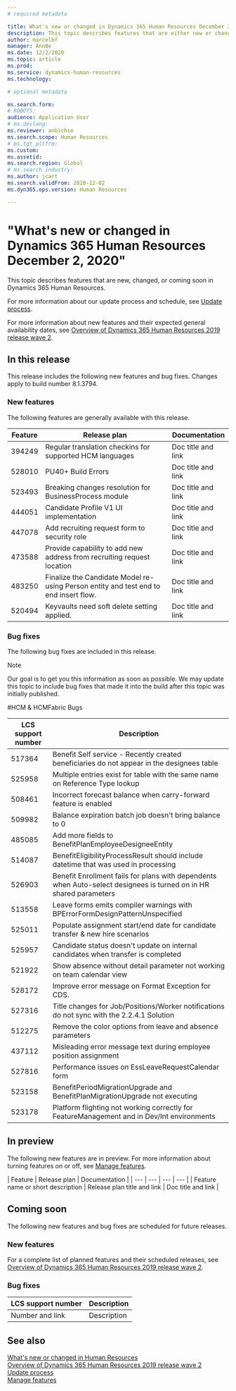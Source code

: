 ```yaml
---
# required metadata

title: What's new or changed in Dynamics 365 Human Resources December 2, 2020
description: This topic describes features that are either new or changed in Microsoft Dynamics 365 Human Resources.
author: marcelbf
manager: AnnBe
ms.date: 12/2/2020
ms.topic: article
ms.prod:
ms.service: dynamics-human-resources
ms.technology:

# optional metadata

ms.search.form:
# ROBOTS:
audience: Application User
# ms.devlang:
ms.reviewer: anbichse
ms.search.scope: Human Resources
# ms.tgt_pltfrm:
ms.custom:
ms.assetid:
ms.search.region: Global
# ms.search.industry:
ms.author: jcart
ms.search.validFrom: 2020-12-02
ms.dyn365.ops.version: Human Resources

---
```

# "What's new or changed in Dynamics 365 Human Resources December 2, 2020"

This topic describes features that are new, changed, or coming soon in Dynamics 365 Human Resources.

For more information about our update process and schedule, see [Update process](hr-admin-setup-update-process.md).

For more information about new features and their expected general availability dates, see [Overview of Dynamics 365 Human Resources 2019 release wave 2](https://docs.microsoft.com/dynamics365-release-plan/2019wave2/dynamics365-human-resources/).

## In this release

This release includes the following new features and bug fixes. Changes apply to build number 8.1.3794.

### New features

The following features are generally available with this release.

| Feature | Release plan | Documentation |
| --- | --- | --- |
| 394249 | Regular translation checkins for supported HCM languages | Doc title and link |
| 528010 | PU40+ Build Errors | Doc title and link |
| 523493 | Breaking changes resolution for BusinessProcess module | Doc title and link |
| 444051 | Candidate Profile V1 UI implementation | Doc title and link |
| 447078 | Add recruiting request form to security role | Doc title and link |
| 473588 | Provide capability to add new address from recruiting request location | Doc title and link |
| 483250 | Finalize the Candidate Model re-using Person entity and test end to end insert flow. | Doc title and link |
| 520494 | Keyvaults need soft delete setting applied. | Doc title and link |

### Bug fixes

The following bug fixes are included in this release.

> [!NOTE]
> Our goal is to get you this information as soon as possible. We may update this topic to include bug fixes that made it into the build after this topic was initially published.

#HCM & HCMFabric Bugs

| LCS support number | Description |
| --- | --- |
| 517364 | Benefit Self service - Recently created beneficiaries do not appear in the designees table |
| 525958 | Multiple entries exist for table with the same name on Reference Type lookup |
| 508461 | Incorrect forecast balance when carry-forward feature is enabled |
| 509982 | Balance expiration batch job doesn't bring balance to 0 |
| 485085 | Add more fields to BenefitPlanEmployeeDesigneeEntity |
| 514087 | BenefitEligibilityProcessResult should include datetime that was used in processing |
| 526903 | Benefit Enrollment fails for plans with dependents when Auto-select designees is turned on in HR shared parameters |
| 513558 | Leave forms emits compiler warnings with BPErrorFormDesignPatternUnspecified | 
| 525011 | Populate assignment start/end date for candidate transfer & new hire scenarios |
| 525957 | Candidate status doesn't update on internal candidates when transfer is completed |
| 521922 | Show absence without detail parameter not working on team calendar view |
| 528172 | Improve error message on Format Exception for CDS. |
| 527316 | Title changes for Job/Positions/Worker notifications do not sync with the 2.2.4.1 Solution |
| 512275 | Remove the color options from leave and absence parameters |
| 437112 | Misleading error message text during employee position assignment |
| 527816 | Performance issues on EssLeaveRequestCalendar form |
| 523158 | BenefitPeriodMigrationUpgrade and BenefitPlanMigrationUpgrade not executing |
| 523178 | Platform flighting not working correctly for FeatureManagement and in Dev/Int environments |

## In preview

The following new features are in preview. For more information about turning features on or off, see [Manage features](hr-admin-manage-features.md).

| Feature | Release plan | Documentation |
| --- | --- | --- | --- |
| Feature name or short description | Release plan title and link | Doc title and link |

## Coming soon

The following new features and bug fixes are scheduled for future releases.

### New features

For a complete list of planned features and their scheduled releases, see [Overview of Dynamics 365 Human Resources 2019 release wave 2](https://docs.microsoft.com/dynamics365-release-plan/2019wave2/dynamics365-human-resources/).

### Bug fixes

| LCS support number | Description |
| --- | --- |
| Number and link | Description |

## See also

[What's new or changed in Human Resources](hr-admin-whats-new.md)</br>
[Overview of Dynamics 365 Human Resources 2019 release wave 2](https://docs.microsoft.com/dynamics365-release-plan/2019wave2/dynamics365-human-resources/)</br>
[Update process](hr-admin-setup-update-process.md)</br>
[Manage features](hr-admin-manage-features.md)
